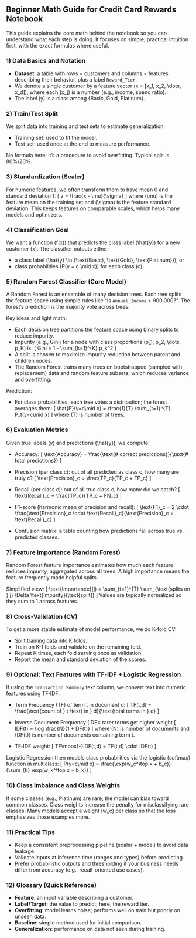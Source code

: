 ## Beginner Math Guide for Credit Card Rewards Notebook

This guide explains the core math behind the notebook so you can understand what each step is doing. It focuses on simple, practical intuition first, with the exact formulas where useful.

### 1) Data Basics and Notation
- **Dataset**: a table with rows = customers and columns = features describing their behavior, plus a label `Reward_Tier`.
- We denote a single customer by a feature vector \(x = [x_1, x_2, \dots, x_d]\), where each \(x_j\) is a number (e.g., income, spend ratio).
- The label \(y\) is a class among {Basic, Gold, Platinum}.

### 2) Train/Test Split
We split data into training and test sets to estimate generalization.
- Training set: used to fit the model.
- Test set: used once at the end to measure performance.

No formula here; it’s a procedure to avoid overfitting. Typical split is 80%/20%.

### 3) Standardization (Scaler)
For numeric features, we often transform them to have mean 0 and standard deviation 1:
\[
z = \frac{x - \mu}{\sigma}
\]
where \(\mu\) is the feature mean on the training set and \(\sigma\) is the feature standard deviation. This keeps features on comparable scales, which helps many models and optimizers.

### 4) Classification Goal
We want a function \(f(x)\) that predicts the class label \(\hat{y}\) for a new customer \(x\). The classifier outputs either:
- a class label \(\hat{y} \in \{\text{Basic}, \text{Gold}, \text{Platinum}\}\), or
- class probabilities \(P(y = c \mid x)\) for each class \(c\).

### 5) Random Forest Classifier (Core Model)
A Random Forest is an ensemble of many decision trees. Each tree splits the feature space using simple rules like “Is `Annual_Income` > 900,000?”. The forest’s prediction is the majority vote across trees.

Key ideas and light math:
- Each decision tree partitions the feature space using binary splits to reduce impurity.
- Impurity (e.g., Gini) for a node with class proportions \(p_1, p_2, \dots, p_K\) is:
\[
Gini = 1 - \sum_{k=1}^{K} p_k^2
\]
- A split is chosen to maximize impurity reduction between parent and children nodes.
- The Random Forest trains many trees on bootstrapped (sampled with replacement) data and random feature subsets, which reduces variance and overfitting.

Prediction:
- For class probabilities, each tree votes a distribution; the forest averages them:
\[
\hat{P}(y=c\mid x) = \frac{1}{T} \sum_{t=1}^{T} P_t(y=c\mid x)
\]
where \(T\) is number of trees.

### 6) Evaluation Metrics

Given true labels \(y\) and predictions \(\hat{y}\), we compute:

- Accuracy:
\[
\text{Accuracy} = \frac{\text{# correct predictions}}{\text{# total predictions}}
\]

- Precision (per class c): out of all predicted as class c, how many are truly c?
\[
\text{Precision}_c = \frac{TP_c}{TP_c + FP_c}
\]

- Recall (per class c): out of all true class c, how many did we catch?
\[
\text{Recall}_c = \frac{TP_c}{TP_c + FN_c}
\]

- F1-score (harmonic mean of precision and recall):
\[
\text{F1}_c = 2 \cdot \frac{\text{Precision}_c \cdot \text{Recall}_c}{\text{Precision}_c + \text{Recall}_c}
\]

- Confusion matrix: a table counting how predictions fall across true vs. predicted classes.

### 7) Feature Importance (Random Forest)
Random Forest feature importance estimates how much each feature reduces impurity, aggregated across all trees. A high importance means the feature frequently made helpful splits.

Simplified view:
\[
\text{Importance}(j) = \sum_{t=1}^{T} \sum_{\text{splits on } j} \Delta \text{Impurity}(\text{split})
\]
Values are typically normalized so they sum to 1 across features.

### 8) Cross-Validation (CV)
To get a more stable estimate of model performance, we do K-fold CV:
- Split training data into K folds.
- Train on K-1 folds and validate on the remaining fold.
- Repeat K times, each fold serving once as validation.
- Report the mean and standard deviation of the scores.

### 9) Optional: Text Features with TF‑IDF + Logistic Regression
If using the `Transaction_Summary` text column, we convert text into numeric features using TF‑IDF.

- Term Frequency (TF) of term t in document d:
\[
TF(t,d) = \frac{\text{count of } t \text{ in } d}{\text{total terms in } d}
\]

- Inverse Document Frequency (IDF): rarer terms get higher weight
\[
IDF(t) = \log \frac{N}{1 + DF(t)}
\]
where \(N\) is number of documents and \(DF(t)\) is number of documents containing term t.

- TF‑IDF weight:
\[
TF\mbox{-}IDF(t,d) = TF(t,d) \cdot IDF(t)
\]

Logistic Regression then models class probabilities via the logistic (softmax) function in multiclass:
\[
P(y=c\mid x) = \frac{\exp(w_c^\top x + b_c)}{\sum_{k} \exp(w_k^\top x + b_k)}
\]

### 10) Class Imbalance and Class Weights
If some classes (e.g., Platinum) are rare, the model can bias toward common classes. Class weights increase the penalty for misclassifying rare classes. Many models accept a weight \(w_c\) per class so that the loss emphasizes those examples more.

### 11) Practical Tips
- Keep a consistent preprocessing pipeline (scaler + model) to avoid data leakage.
- Validate inputs at inference time (ranges and types) before predicting.
- Prefer probabilistic outputs and thresholding if your business needs differ from accuracy (e.g., recall-oriented use cases).

### 12) Glossary (Quick Reference)
- **Feature**: an input variable describing a customer.
- **Label/Target**: the value to predict; here, the reward tier.
- **Overfitting**: model learns noise; performs well on train but poorly on unseen data.
- **Baseline**: simple method used for initial comparison.
- **Generalization**: performance on data not seen during training.


